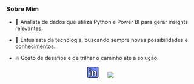 ### Sobre Mim

* 🎨 Analista de dados que utiliza Python e Power BI para gerar insights relevantes.

* 🎁 Entusiasta da tecnologia, buscando sempre novas possibilidades e conhecimentos.

* 🔥 Gosto de desafios e de trilhar o caminho até a solução.



<div align='center'>
  <p align='center'>
    <a href="https://www.linkedin.com/in/leonardohbrito/"><img height="30" src="https://raw.githubusercontent.com/8bithemant/8bithemant/master/linkedin.png?raw=true"></a>&nbsp;&nbsp;
    &nbsp;&nbsp;
    <a href="mailto:leojuniorlj123@gmail.com"><img height="30" src="https://th.bing.com/th/id/OIP.9sT4UWsRfFiy6vPydv3_-QHaHO?pid=ImgDet&rs=1"></a>&nbsp;&nbsp;
  </p>
</div>
<!--
**LeonardoHBritoo/LeonardoHBritoo** is a ✨ _special_ ✨ repository because its `README.md` (this file) appears on your GitHub profile.

Here are some ideas to get you started:

- 🔭 I’m currently working on ...
- 🌱 I’m currently learning ...
- 👯 I’m looking to collaborate on ...
- 🤔 I’m looking for help with ...
- 💬 Ask me about ...
- 📫 How to reach me: ...
- 😄 Pronouns: ...
- ⚡ Fun fact: ...
-->
